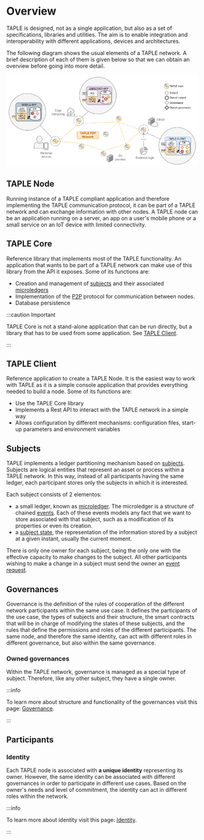 # Overview
TAPLE is designed, not as a single application, but also as a set of specifications, libraries and utilities. The aim is to enable integration and interoperability with different applications, devices and architectures. 

The following diagram shows the usual elements of a TAPLE network. A brief description of each of them is given below so that we can obtain an overview before going into more detail.

![Net overview](../img/net-overview.png)

## TAPLE Node
Running instance of a TAPLE compliant application and therefore implementing the TAPLE communication protocol, it can be part of a TAPLE network and can exchange information with other nodes. A TAPLE node can be an application running on a server, an app on a user's mobile phone or a small service on an IoT device with limited connectivity.

## TAPLE Core
Reference library that implements most of the TAPLE functionality. An application that wants to be part of a TAPLE network can make use of this library from the API it exposes. Some of its functions are:
- Creation and management of [subjects](./subjects.md) and their associated [microledgers](./subjects.md#microledger) 
- Implementation of the [P2P](./glossary.md#p2p) protocol for communication between nodes.
- Database persistence

:::caution Important

TAPLE Core is not a stand-alone application that can be run directly, but a library that has to be used from some application. See [TAPLE Client](#taple-client).

:::

## TAPLE Client
Reference application to create a TAPLE Node. It is the easiest way to work with TAPLE as it is a simple console application that provides everything needed to build a node. Some of its functions are:
- Use the TAPLE Core library
- Implements a Rest API to interact with the TAPLE network in a simple way
- Allows configuration by different mechanisms: configuration files, start-up parameters and environment variables

## Subjects
TAPLE implements a ledger partitioning mechanism based on [subjects](./subjects.md). Subjects are logical entities that represent an asset or process within a TAPLE network. In this way, instead of all participants having the same ledger, each participant stores only the subjects in which it is interested. 

Each subject consists of 2 elementos: 
- a small ledger, known as [microledger](./subjects.md#microledger). The microledger is a structure of chained [events](./events.md). Each of these events models any fact that we want to store associated with that subject, such as a modification of its properties or even its creation. 
- a [subject state](./subjects.md#subject-state), the representation of the information stored by a subject at a given instant, usually the current moment.

There is only one owner for each subject, being the only one with the effective capacity to make changes to the subject. All other participants wishing to make a change in a subject must send the owner an [event request](./events.md#event-life-cycle). 

## Governances
Governance is the definition of the rules of cooperation of the different network participants within the same use case. It defines the participants of the use case, the types of subjects and their structure, the smart contracts that will be in charge of modifying the states of these subjects, and the rules that define the permissions and roles of the different participants. The same node, and therefore the same identity, can act with different roles in different governance, but also within the same governance.

### Owned governances
Within the TAPLE network, governance is managed as a special type of subject. Therefore, like any other subject, they have a single owner.

:::info

To learn more about structure and functionality of the governances visit this page: [Governance](./governance.md).

:::

## Participants

### Identity
Each TAPLE node is associated with **a unique identity** representing its owner. However, the same identity can be associated with different governances in order to participate in different use cases. Based on the owner's needs and level of commitment, the identity can act in different roles within the network. 

:::info

To learn more about identity visit this page: [Identity](./identity.md).

:::
